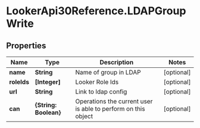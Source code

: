 # LookerApi30Reference.LDAPGroupWrite

## Properties
Name | Type | Description | Notes
------------ | ------------- | ------------- | -------------
**name** | **String** | Name of group in LDAP | [optional] 
**roleIds** | **[Integer]** | Looker Role Ids | [optional] 
**url** | **String** | Link to ldap config | [optional] 
**can** | **{String: Boolean}** | Operations the current user is able to perform on this object | [optional] 


